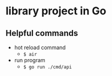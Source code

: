 # library project in Go

## Helpful commands

- hot reload command
  - `$ air`
- run program
  - `$ go run ./cmd/api`
